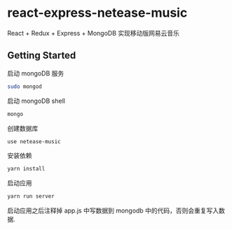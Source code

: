 # react-express-netease-music

React + Redux + Express + MongoDB 实现移动版网易云音乐

## Getting Started 

启动 mongoDB 服务
```bash
sudo mongod
```

启动 mongoDB shell  
```bash
mongo
```

创建数据库
```bash
use netease-music
```

安装依赖  
```bash
yarn install
```

启动应用
```bash
yarn run server
```

启动应用之后注释掉 app.js 中写数据到 mongodb 中的代码，否则会重复写入数据.
